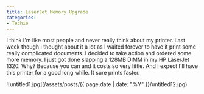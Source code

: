 ```yaml
---
title: LaserJet Memory Upgrade
categories:
- Techie
---
```


I think I'm like most people and never really think about my printer. Last week though I thought about it a lot as I waited forever to have it print some really complicated documents. I decided to take action and ordered some more memory. I just got done slapping a 128MB DIMM in my HP LaserJet 1320. Why? Because you can and it costs so very little. And I expect I'll have this printer for a good long while. It sure prints faster.


![untitled1.jpg](/assets/posts/{{ page.date | date: "%Y" }}/untitled12.jpg)
